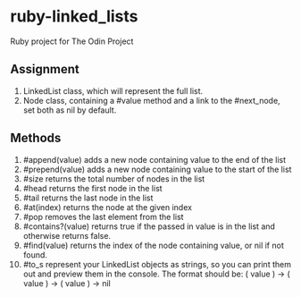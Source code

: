 # ruby-linked_lists
Ruby project for The Odin Project

## Assignment
<ol>
<li>
LinkedList class, which will represent the full list.
</li>
<li>
Node class, containing a #value method and a link to the #next_node, set both as nil by default.
</li>
</ol>

## Methods
<ol>
<li>
#append(value) adds a new node containing value to the end of the list
</li>
<li>
#prepend(value) adds a new node containing value to the start of the list
</li>
<li>
#size returns the total number of nodes in the list
</li>
<li>
#head returns the first node in the list
</li>
<li>
#tail returns the last node in the list
</li>
<li>
#at(index) returns the node at the given index
</li>
<li>
#pop removes the last element from the list
</li>
<li>
#contains?(value) returns true if the passed in value is in the list and otherwise returns false.
</li>
<li>
#find(value) returns the index of the node containing value, or nil if not found.
</li>
<li>
#to_s represent your LinkedList objects as strings, so you can print them out and preview them in the console. The format should be: ( value ) -> ( value ) -> ( value ) -> nil
</li>
</ol>